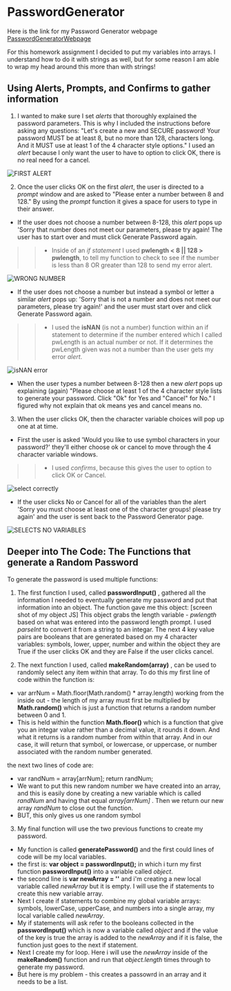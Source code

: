 # PasswordGenerator

Here is the link for my Password Generator webpage [PasswordGeneratorWebpage]( https://ksfallon.github.io/PasswordGenerator/)

For this homework assignment I decided to put my variables into arrays. I understand how to do it with strings as well, but for some reason I am able to wrap my head around this more than with strings!

## Using Alerts, Prompts, and Confirms to gather information

1. I wanted to make sure I set *alerts* that thoroughly explained the password parameters. This is why I included the instructions before asking any questions: "Let's create a new and SECURE password! Your password MUST be at least 8, but no more than 128, characters long. And it MUST use at least 1 of the 4 character style options." I used an *alert* because I only want the user to have to option to click OK, there is no real need for a cancel.

![FIRST ALERT](https://media.giphy.com/media/PHLNrNq6u3z2IOTRXU/giphy.gif) 

2. Once the user clicks OK on the first *alert*, the user is directed to a *prompt* window and are asked to "Please enter a number between 8 and 128." By using the *prompt* function it gives a space for users to type in their answer. 
- If the user does not choose a number between 8-128, this *alert* pops up 'Sorry that number does not meet our parameters, please try again! The user has to start over and must click Generate Password again.
>> - Inside of an *if statement* I used **pwlength < 8 || 128 > pwlength**, to tell my function to check to see if the number is less than 8 OR greater than 128 to send my error alert.

![WRONG NUMBER](https://media.giphy.com/media/gOWW2lt6d70NPEROgt/giphy.gif)

- If the user does not choose a number but instead a symbol or letter a similar *alert* pops up: 'Sorry that is not a number and does not meet our parameters, please try again!' and the user must start over and click Generate Password again. 
>> - I used the **isNAN** (is not a number) function within an if statement to determine if the number entered which I called pwLength is an actual number or not. If it determines the pwLength given was not a number than the user gets my error *alert*.

![isNAN error](https://media.giphy.com/media/EeIICXhi2bWLkykDG6/giphy.gif)

- When the user types a number between 8-128 then a new *alert* pops up explaining (again) "Please choose at least 1 of the 4 character style lists to generate your password. Click "Ok" for Yes and "Cancel" for No." I figured why not explain that ok means yes and cancel means no. 

3. When the user clicks OK, then the character variable choices will pop up one at at time. 
- First the user is asked 'Would you like to use symbol characters in your password?' they'll either choose ok or cancel to move through the 4 character variable windows.
>> - I used *confirms*, because this gives the user to option to click OK or Cancel.

![select correctly](https://media.giphy.com/media/r9Hng08xrbZO4Dm5J1/giphy.gif)

- If the user clicks No or Cancel for all of the variables than the alert 'Sorry you must choose at least one of the character groups! please try again' and the user is sent back to the Password Generator page.

![SELECTS NO VARIABLES](https://media.giphy.com/media/3LE0fKJ3KtTZcW3V07/giphy.gif)

## Deeper into The Code: The Functions that generate a Random Password 

To generate the password is used multiple functions:
1. The first function I used, called **passwordInput()** , gathered all the information I needed to eventually generate my password and put that information into an object. The function gave me this object:
[screen shot of my object JS]
This object grabs the length variable - *pwlength* based on what was entered into the password length prompt. I used *parseInt* to convert it from a string to an integar. The next 4 key value pairs are booleans that are generated based on my 4 character variables: symbols, lower, upper, number and within the object they are True if the user clicks OK and they are False if the user clicks cancel.

2. The next function I used, called **makeRandom(array)** , can be used to randomly select any item within that array. To do this my first line of code within the function is:

- var arrNum = Math.floor(Math.random() * array.length) 
working from the inside out - the length of my array must first be multiplied by **Math.random()** which is just a function that returns a random number between 0 and 1. 
- This is held within the function **Math.floor()** which is a function that give you an integar value rather than a decimal value, it rounds it down. And what it returns is a random number from within that array. And in our case, it will return that symbol, or lowercase, or uppercase, or number associated with the random number generated. 

the next two lines of code are:

- var randNum = array[arrNum];
    return randNum;
- We want to put this new random number we have created into an array, and this is easily done by creating a new variable which is called *randNum* and having that equal *array[arrNum]* . Then we return our new array *randNum* to close out the function.
- BUT, this only gives us one random symbol

3. My final function will use the two previous functions to create my password. 
- My function is called **generatePassword()** and the first could lines of code will be my local variables. 
- the first is: **var object = passwordInput();** in which i turn my first function **passwordInput()** into a variable called *object*.
- the second line is **var newArray = ''** and i'm creating a new local variable called *newArray* but it is empty. I will use the if statements to create this new variable array.
- Next I create if statements to combine my global variable arrays: symbols, lowerCase, upperCase, and numbers into a single array, my local variable called *newArray*.
- My if statements will ask refer to the booleans collected in the **passwordInput()** which is now a variable called *object* and if the value of the key is true the array is added to the *newArray* and if it is false, the function just goes to the next if statement.
- Next I create my for loop. Here i will use the *newArray* inside of the **makeRandom()** function and run that *object.length* times through to generate my password.
- But here is my problem - this creates a passowrd in an array and it needs to be a list.







